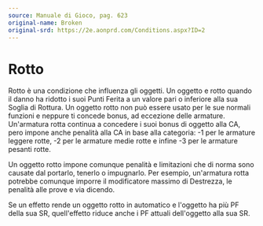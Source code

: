 ```yaml
---
source: Manuale di Gioco, pag. 623
original-name: Broken
original-srd: https://2e.aonprd.com/Conditions.aspx?ID=2
---
```


# Rotto

Rotto è una condizione che influenza gli oggetti. Un oggetto e rotto quando il
danno ha ridotto i suoi Punti Ferita a un valore pari o inferiore alla sua
Soglia di Rottura. Un oggetto rotto non può essere usato per le sue normali
funzioni e neppure ti concede bonus, ad eccezione delle armature. Un'armatura
rotta continua a concedere i suoi bonus di oggetto alla CA, pero impone anche
penalità alla CA in base alla categoria: -1 per le armature leggere rotte, -2
per le armature medie rotte e infine -3 per le armature pesanti rotte.

Un oggetto rotto impone comunque penalità e limitazioni che di norma sono
causate dal portarlo, tenerlo o impugnarlo. Per esempio, un'armatura rotta
potrebbe comunque imporre il modificatore massimo di Destrezza, le penalità alle
prove e via dicendo.

Se un effetto rende un oggetto rotto in automatico e l'oggetto ha più PF della
sua SR, quell'effetto riduce anche i PF attuali dell'oggetto alla sua SR.
